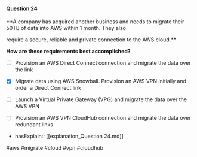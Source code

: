 #### Question  24


**A company has acquired another business and needs to migrate their 50TB of data into AWS within 1 month. They also

require a secure, reliable and private connection to the AWS cloud.**


**How are these requirements best accomplished?**


- [ ] Provision an AWS Direct Connect connection and migrate the data over the link


- [x] Migrate data using AWS Snowball. Provision an AWS VPN initially and order a Direct Connect link


- [ ] Launch a Virtual Private Gateway (VPG) and migrate the data over the AWS VPN


- [ ] Provision an AWS VPN CloudHub connection and migrate the data over redundant links



- hasExplain:: [[explanation_Question  24.md]]

#aws #migrate #cloud #vpn #cloudhub 